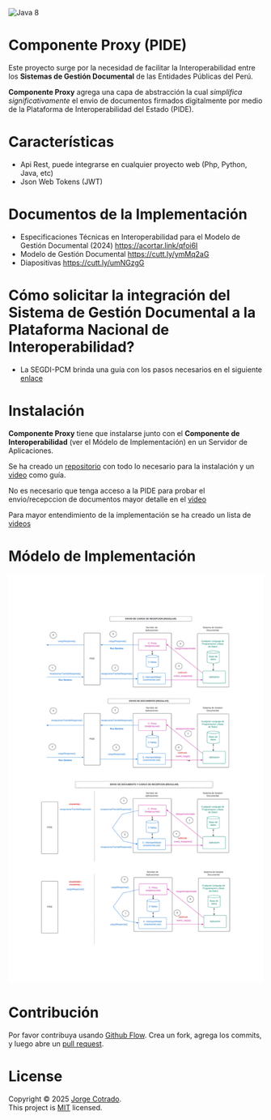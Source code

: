 ![Java 8](https://img.shields.io/badge/Java-8-blue.svg?logo=openjdk&longCache=true&style=flat)
# Componente Proxy (PIDE)
Este proyecto surge por la necesidad de facilitar la Interoperabilidad entre los **Sistemas de Gestión Documental** de  las Entidades Públicas del Perú.

**Componente Proxy** agrega una capa de abstracción la cual *simplifica significativamente* el envio de documentos firmados digitalmente por medio de la Plataforma de Interoperabilidad del Estado (PIDE).
# Características 
- Api Rest, puede integrarse en cualquier proyecto web (Php, Python, Java, etc)
- Json Web Tokens (JWT)

# Documentos de la Implementación
- Especificaciones Técnicas en Interoperabilidad para el Modelo de Gestión Documental (2024) https://acortar.link/qfoi6I
- Modelo de Gestión Documental https://cutt.ly/ymMq2aG
- Diapositivas  https://cutt.ly/umNGzgG

# Cómo solicitar la integración del Sistema de Gestión Documental a la Plataforma Nacional de Interoperabilidad?
- La SEGDI-PCM brinda una guía con los pasos necesarios en el siguiente [enlace](https://www.gob.pe/63786-el-sistema-de-gestion-documental-sgd-interconectar-el-sgd-con-aplicativos-de-gestion-documental-de-otras-entidades)

# Instalación
**Componente Proxy** tiene que instalarse junto con el **Componente de Interoperabilidad** (ver el Módelo de Implementación) en un Servidor de Aplicaciones.

Se ha creado un [repositorio](https://github.com/jumanor/interoperabilidad-std) con todo lo necesario para la instalación y un [video](https://www.youtube.com/watch?v=9JT6A5emf3M) como guía.

No es necesario que tenga acceso a la PIDE para probar el envio/recepccion de documentos mayor detalle en el [video](https://youtu.be/77H_o4VT4QI?feature=shared&t=132)

Para mayor entendimiento de la implementación se ha creado un lista de [videos](https://www.youtube.com/playlist?list=PL2-2t1W6n8SBbXXrRNXI02xBe-VUfrPD3)

# Módelo de Implementación
![a link](https://raw.githubusercontent.com/jumanor/componente-proxy/master/arquitectura.jpg)

# Contribución

Por favor contribuya usando [Github Flow](https://guides.github.com/introduction/flow/). Crea un fork, agrega los commits, y luego abre un [pull request](https://github.com/jumanor/componente-proxy/compare/).

# License
Copyright © 2025 [Jorge Cotrado](https://github.com/jumanor). <br />
This project is [MIT](https://github.com/jumanor/componente-proxy/blob/master/License) licensed.
